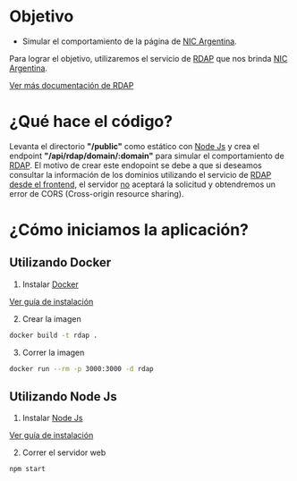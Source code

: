 # Objetivo

* Simular el comportamiento de la página de [NIC Argentina](https://nic.ar/). 

Para lograr el objetivo, utilizaremos el servicio de [RDAP](https://rdap.nic.ar/) que nos brinda [NIC Argentina](https://nic.ar/).

[Ver más documentación de RDAP](https://datatracker.ietf.org/doc/html/rfc7480)

# ¿Qué hace el código?

Levanta el directorio **"/public"** como estático con [Node Js](https://nodejs.org/) y crea el endpoint **"/api/rdap/domain/:domain"** para simular el comportamiento de [RDAP](https://nic.ar/).
El motivo de crear este endopoint se debe a que si deseamos consultar la información de los dominios utilizando el servicio de [RDAP](https://nic.ar/) <u>desde el frontend</u>, el servidor <u>no</u> aceptará la solicitud y obtendremos un error de CORS (Cross-origin resource sharing).

# ¿Cómo iniciamos la aplicación?

## Utilizando Docker

1. Instalar [Docker](https://www.docker.com/)

[Ver guía de instalación](https://docs.docker.com/get-started/get-docker/)

2. Crear la imagen

``` sh
docker build -t rdap .
```

3. Correr la imagen

``` sh
docker run --rm -p 3000:3000 -d rdap
```

## Utilizando Node Js

1. Instalar [Node Js](https://nodejs.org/)

[Ver guía de instalación](https://nodejs.org/es/download)

2. Correr el servidor web

``` sh
npm start
```